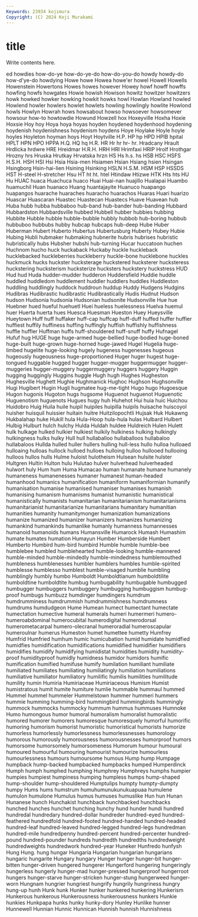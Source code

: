 ```yaml
---
Keywords: 23934 kojimura
Copyright: (C) 2024 Koji Murakami
---
```


# title

Write contents here.



ed
howdies how-do-ye how-do-ye-do how-do-you-do howdy howdy-do how-d'ye-do howdying Howe howe
Howea howe'er howel Howell Howells Howenstein Howertons Howes howes however
Howey howf howff howffs howfing howfs howgates Howie howish Howison
howitz howitzer howitzers howk howked howker howking howkit howks howl
Howlan Howland howled Howlend howler howlers howlet howlets howling howlingly
howlite Howlond howls Howlyn Howrah hows howsabout howso howsoever howsomever
howsour how-to howtowdie Howund Howzell hox Hoxeyville Hoxha Hoxie Hoxsie
Hoy hoy Hoya hoya hoyas hoyden hoydened hoydenhood hoydening hoydenish
hoydenishness hoydenism hoydens Hoye Hoylake Hoyle hoyle hoyles Hoyleton hoyman
hoys Hoyt Hoytville H.P. HP hp HPD HPIB hpital HPLT
HPN HPO HPPA H.Q. HQ hq H.R. HR Hr hr
hr- hr. Hradcany Hrault Hrdlicka hrdwre HRE Hreidmar H.R.H. HRH
HRI Hrimfaxi HRIP Hrolf Hrothgar Hrozny hrs Hruska Hrutkay Hrvatska
hrzn HS Hs h.s. hs HSB HSC HSFS H.S.H. HSH
HSI Hsi Hsia Hsia-men Hsiamen Hsian Hsiang hsien Hsingan Hsingborg
Hsin-hai-lien Hsining Hsinking HSLN H.S.M. HSM HSP HSSDS HST H-steel
H-stretcher Hsu HT ht ht. htel Htindaw Htizwe HTK Hts
hts HU Hu HUAC huaca Huachuca huaco Huai Huai-nan huajillo
Hualapai Huambo huamuchil Huan huanaco Huang huantajayite Huanuco huapango huapangos
huarache huaraches huaracho huarachos Huaras Huari huarizo Huascar Huascaran Huastec
Huastecan Huastecs Huave Huavean hub Huba hubb hubba hubbaboo hub-band
hub-bander hub-banding Hubbard Hubbardston Hubbardsville hubbed Hubbell hubber hubbies hubbing
Hubbite Hubble hubble hubble-bubble hubbly hubbob hub-boring hubbub hubbuboo hubbubs
hubby hubcap hubcaps hub-deep Hube Huber Huberman Hubert Huberto Hubertus
Hubertusburg Huberty Hubey Hubie Hubing Hubli hubmaker hubmaking hubnerite hubris
hubrises hubristic hubristically hubs Hubsher hubshi hub-turning Hucar huccatoon huchen
Huchnom hucho huck huckaback Huckaby huckle huckleback hucklebacked huckleberries huckleberry
huckle-bone hucklebone huckles huckmuck hucks huckster hucksterage huckstered hucksterer hucksteress
huckstering hucksterism hucksterize hucksters huckstery huckstress HUD Hud hud Huda
hudder-mudder hudderon Huddersfield Huddie huddle huddled huddledom huddlement huddler huddlers
huddles Huddleston huddling huddlingly huddock huddroun huddup Huddy Hudgens Hudgins
Hudibras Hudibrastic hudibrastic Hudibrastically Hudis Hudnut Hudson hudson Hudsonia hudsonia
Hudsonian hudsonite Hudsonville Hue hue Huebner hued hueful huehuetl Huei
hueless huelessness Huelva huemul huer Huerta huerta hues Huesca Huesman
Hueston Huey Hueysville Hueytown Huff huff huffaker huff-cap huffcap huff-duff
huffed huffer huffier huffiest huffily huffiness huffing huffingly huffish huffishly
huffishness huffle huffler Huffman huffs huff-shouldered huff-snuff huffy Hufnagel Hufuf
hug HUGE huge huge-armed huge-bellied huge-bodied huge-boned huge-built huge-grown huge-horned
huge-jawed Hugel Hugelia huge-limbed hugelite huge-looking hugely hugeness hugenesses hugeous
hugeously hugeousness huge-proportioned Huger huger hugest huge-tongued huggable hugged hugger
hugger-mugger huggermugger hugger-muggeries hugger-muggery huggermuggery huggers huggery Huggin hugging huggingly
Huggins huggle Hugh hugh Hughes Hugheston Hughesville Hughett Hughie Hughmanick
Hughoc Hughson Hughsonville Hugi Hugibert Hugin Hugli hugmatee hug-me-tight Hugo
hugo Hugoesque Hugon hugonis Hugoton hugs hugsome Huguenot huguenot Huguenotic
Huguenotism huguenots Hugues hugy huh Huhehot Hui huia huic Huichou
Huidobro Huig Huila huile huipil huipiles huipilla huipils huisache huiscoyol
huisher huisquil huissier huitain huitre Huitzilopochtli Hujsak Huk Hukawng Hukbalahap
huke Hukill hula Hula-Hoop hula-hula hulas Hulbard Hulbert Hulbig Hulburt
hulch hulchy Hulda Huldah huldee Huldreich Hulen Hulett hulk hulkage
hulked hulkier hulkiest hulkily hulkiness hulking hulkingly hulkingness hulks hulky
Hull hull hullaballoo hullaballoos hullabaloo hullabaloos Hullda hulled huller hullers
hulling hull-less hullo hulloa hulloaed hulloaing hulloas hullock hulloed hulloes
hulloing hulloo hullooed hullooing hulloos hullos hulls Hulme huloist hulotheism
Hulsean hulsite hulster Hultgren Hultin Hulton hulu Hulutao hulver hulverhead
hulverheaded hulwort huly Hum hum Huma Humacao human humanate humane
humanely humaneness humanenesses humaner humanest human-headed humanhood humanics humanification humaniform
humaniformian humanify humanisation humanise humanised humaniser humanises humanish humanising humanism
humanisms humanist humanistic humanistical humanistically humanists humanitarian humanitarianism humanitarianisms humanitarianist
humanitarianize humanitarians humanitary humanitian humanities humanity humanitymonger humanization humanizations humanize
humanized humanizer humanizers humanizes humanizing humankind humankinds humanlike humanly humanness
humannesses humanoid humanoids humans Humansville Humarock Humash Humashim humate humates
humation Humayun Humber Humberside Humbert Humberto Humbird hum-bird humbird Humble
humble humble-bee humblebee humbled humblehearted humble-looking humble-mannered humble-minded humble-mindedly humble-mindedness
humblemouthed humbleness humblenesses humbler humblers humbles humble-spirited humblesse humblesso humblest
humble-visaged humblie humbling humblingly humbly humbo Humboldt Humboldtianum humboldtilite humboldtine
humboldtite humbug humbugability humbugable humbugged humbugger humbuggers humbuggery humbugging humbuggism
humbug-proof humbugs humbuzz humdinger humdingers humdrum humdrumminess humdrummish humdrummishness humdrumness
humdrums humdudgeon Hume Humean humect humectant humectate humectation humective humeral
humerals humeri humermeri humero- humeroabdominal humerocubital humerodigital humerodorsal humerometacarpal humero-olecranal
humeroradial humeroscapular humeroulnar humerus Humeston humet humettee humetty Humfrey Humfrid
Humfried humhum humic humicubation humid humidate humidfied humidfies humidification humidifications
humidified humidifier humidifiers humidifies humidify humidifying humidistat humidities humidity humidity-proof
humidityproof humidly humidness humidor humidors humific humification humified humifuse humify
humilation humiliant humiliate humiliated humiliates humiliating humiliatingly humiliation humiliations humiliative
humiliator humiliatory humilific humilis humilities humilitude humility humin Humiria Humiriaceae
Humiriaceous Humism Humist humistratous humit humite humiture humlie hummable hummaul
hummed Hummel hummel hummeler Hummelstown hummer hummeri hummers hummie humming
humming-bird hummingbird hummingbirds hummingly hummock hummocks hummocky hummum hummus hummuses
Humnoke Humo humongous humor humoral humoralism humoralist humoralistic humored humorer
humorers humoresque humoresquely humorful humorific humoring humorism humorist humoristic humoristical
humorists humorize humorless humorlessly humorlessness humorlessnesses humorology humorous humorously humorousness
humorousnesses humorproof humors humorsome humorsomely humorsomeness Humorum humour humoural humoured
humourful humouring humourist humourize humourless humourlessness humours humoursome humous Hump
hump Humpage humpback hump-backed humpbacked humpbacks humped Humperdinck Humph humph
humphed humphing Humphrey Humphreys humphs humpier humpies humpiest humpiness humping
humpless humps hump-shaped hump-shoulder hump-shouldered Humptulips humpty humpty-dumpty humpy Hums
hums humstrum humuhumunukunukuapuaa humulene humulon humulone Humulus humus humuses humuslike
Hun hun Hunan Hunanese hunch Hunchakist hunchback hunchbacked hunchbacks hunched
hunches hunchet hunching hunchy hund hunder hundi hundred hundredal hundredary
hundred-dollar hundreder hundred-eyed hundred-feathered hundredfold hundred-footed hundred-handed hundred-headed hundred-leaf hundred-leaved
hundred-legged hundred-legs hundredman hundred-mile hundredpenny hundred-percent hundred-percenter hundred-pound hundred-pounder hundreds
hundredth hundredths hundredweight hundredweights hundredwork hundred-year Huneker Hunfredo hunfysh Hung
Hung. hung hungar Hungaria Hungarian hungarian hungarians hungaric hungarite Hungary
hungary Hunger hunger hunger-bit hunger-bitten hunger-driven hungered hungerer Hungerford hungering
hungeringly hungerless hungerly hunger-mad hunger-pressed hungerproof hungerroot hungers hunger-starve hunger-stricken
hunger-stung hungerweed hunger-worn Hungnam hungrier hungriest hungrify hungrily hungriness hungry
hung-up hunh Hunk hunk Hunker hunker hunkered hunkering Hunkerism Hunkerous
hunkerous Hunkerousness hunkerousness hunkers Hunkie hunkies Hunkpapa hunks hunky hunky-dory
Hunley Hunlike hunner Hunnewell Hunnian Hunnic Hunnican Hunnish hunnish Hunnishness
